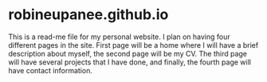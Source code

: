 # robineupanee.github.io

This is a read-me file for my personal website. I plan on having four different pages in the site. First page will be a home where I will have a brief description about myself, the second page will be my CV. The third page will have several projects that I have done, and finally, the fourth page will have contact information. 

